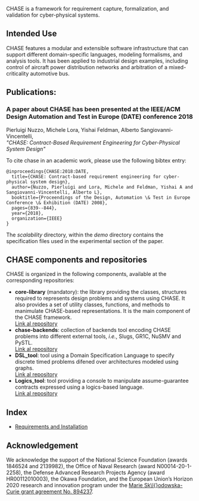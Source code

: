 CHASE is a framework for requirement capture, formalization, and validation 
for cyber-physical systems.

## Intended Use

CHASE features a modular and extensible software infrastructure that can support
different domain-specific languages, modeling formalisms, and analysis tools. 
It has been applied to industrial design examples, including control of aircraft 
power distribution networks and arbitration of a mixed-criticality automotive bus.

## Publications: 
### A paper about CHASE has been presented at the IEEE/ACM Design Automation and Test in Europe (DATE) conference 2018
Pierluigi Nuzzo, Michele Lora, Yishai Feldman, Alberto Sangiovanni-Vincentelli,  
*"CHASE: Contract-Based Requirement Engineering for Cyber-Physical System Design"*

To cite chase in an academic work, please use the following bibtex entry:

````
@inproceedings{CHASE:2018:DATE,
  title={CHASE: Contract-based requirement engineering for cyber-physical system design},
  author={Nuzzo, Pierluigi and Lora, Michele and Feldman, Yishai A and Sangiovanni-Vincentelli, Alberto L},
  booktitle={Proceendings of the Design, Automation \& Test in Europe Conference \& Exhibition (DATE) 2008},
  pages={839--844},
  year={2018},
  organization={IEEE}
} 
````

The *scalability* directory, within the *demo* directory contains the specification files used in the experimental
section of the paper.

## CHASE components and repositories

CHASE is organized in the following components, available at the corresponding
repositories:
- **core-library** (mandatory): the library providing the classes, structures
  required to represents design problems and systems using CHASE. It also
  provides a set of utility classes, functions, and methods to manimulate
  CHASE-based representations. It is the main component of the CHASE framework.
\
[Link al repository](https://github.com/chase-cps/core-library)
- **chase-backends**: collection of backends tool encoding CHASE problems into
  different external tools, *i.e.*, Slugs, GR1C, NuSMV and PySTL.
\
[Link al repository](https://github.com/chase-cps/chase-backends)
- **DSL_tool**: tool using a Domain Specification Language to specify discrete
  timed problems difened over architectures modeled using graphs. 
\
[Link al repository](https://github.com/chase-cps/DSL_tool)
- **Logics_tool**: tool providing a console to manipulate assume-guarantee
  contracts expressed using a logics-based language.
\
[Link al repository](https://github.com/chase-cps/logics_tool)


## Index
- [Requirements and Installation][INST]


## Acknowledgement

We acknowledge the support of the National Science Foundation (awards 1846524 and 2139982), the Office of Naval Research (award N00014-20-1-2258), the Defense Advanced Research Projects Agency (award HR00112010003), the Okawa Foundation, and the European Union’s Horizon 2020 research and innovation program under the [Marie Sk\l{}odowska-Curie grant agreement No. 894237](https://cordis.europa.eu/project/id/894237).

[INST]: doc/md/install.md
[DeFacto]: https://defacto-h2020.github.io/
